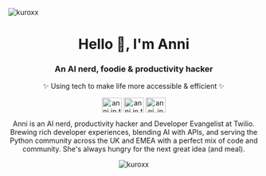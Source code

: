 <p align="left"> <img src="https://komarev.com/ghpvc/?username=kuroxx&label=Profile%20views&color=0e75b6&style=flat" alt="kuroxx" /> </p>

<h1 align="center">Hello 👋, I'm Anni</h1>
<h3 align="center">An AI nerd, foodie & productivity hacker</h3>
<p align="center"> ✨ Using tech to make life more accessible & efficient ✨ </p>

<p align="center">
    <a href="https://instagram.com/anni.in.tech" target="blank"><img align="center" src="https://raw.githubusercontent.com/rahuldkjain/github-profile-readme-generator/master/src/images/icons/Social/instagram.svg" alt="anni.in.tech" height="30" width="40" /></a>
    <a href="https://dev.to/anni_in_tech" target="blank"><img align="center" src="https://camo.githubusercontent.com/0e3049948b88dc545d11a2ac7ee48ff96fd4fe18f0265218ac6e0dddaf6a3bf0/68747470733a2f2f63646e2e6a7364656c6976722e6e65742f6e706d2f73696d706c652d69636f6e7340332e302e312f69636f6e732f6465762d646f742d746f2e737667" alt="anni.in.tech" height="30" width="40" /></a>
    <a href="https://x.com/anni_in_tech" target="blank"><img align="center" src="https://raw.githubusercontent.com/rahuldkjain/github-profile-readme-generator/master/src/images/icons/Social/twitter.svg" alt="anni_in_tech" height="30" width="40" /></a>
</p>

<p align="center"> Anni is an AI nerd, productivity hacker and Developer Evangelist at Twilio. Brewing rich developer experiences, blending AI with APIs, and serving the Python community across the UK and EMEA with a perfect mix of code and community. She's always hungry for the next great idea (and meal). </p>

<p align="center"><img src="https://github-readme-stats.vercel.app/api/top-langs?username=kuroxx&show_icons=true&locale=en&layout=compact" alt="kuroxx" /></p>

<!-- <p>&nbsp;<img align="center" src="https://github-readme-stats.vercel.app/api?username=kuroxx&show_icons=true&locale=en" alt="kuroxx" /></p> -->

<!-- <p><img align="center" src="https://github-readme-streak-stats.herokuapp.com/?user=kuroxx&" alt="kuroxx" /></p> -->
